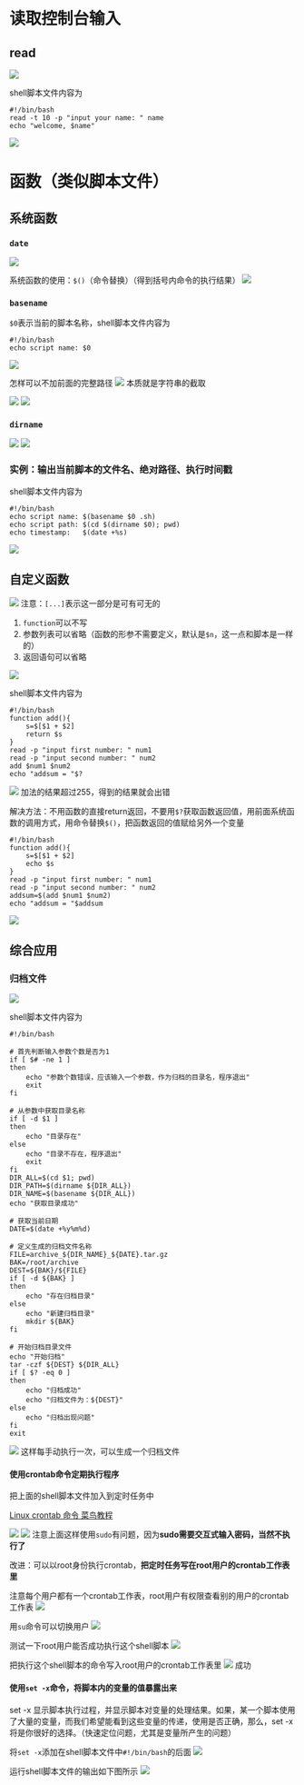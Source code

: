 # 读取控制台输入

## read

![](resources/2023-01-16-21-49-25.png)

shell脚本文件内容为
```shell
#!/bin/bash
read -t 10 -p "input your name: " name
echo "welcome, $name"
```
![](resources/2023-01-16-21-53-15.png)

# 函数（类似脚本文件）

## 系统函数

### ```date```

![](resources/2023-01-16-22-00-03.png)

系统函数的使用：```$()```（命令替换）（得到括号内命令的执行结果）
![](resources/2023-01-16-22-02-12.png)

### ```basename```

```$0```表示当前的脚本名称，shell脚本文件内容为
 ```shell
#!/bin/bash
echo script name: $0
```
![](resources/2023-01-16-22-11-04.png)

怎样可以不加前面的完整路径
![](resources/2023-01-16-22-12-45.png)
本质就是字符串的截取

![](resources/2023-01-16-22-15-36.png)
![](resources/2023-01-16-22-16-08.png)

### ```dirname```

![](resources/2023-01-16-22-17-38.png)
![](resources/2023-01-16-22-18-14.png)

### 实例：输出当前脚本的文件名、绝对路径、执行时间戳

shell脚本文件内容为
```shell
#!/bin/bash
echo script name: $(basename $0 .sh)
echo script path: $(cd $(dirname $0); pwd)
echo timestamp:   $(date +%s)
```
![](resources/2023-01-16-22-25-44.png)

## 自定义函数

![](resources/2023-01-16-22-30-52.png)
注意：```[...]```表示这一部分是可有可无的
1. ```function```可以不写
2. 参数列表可以省略（函数的形参不需要定义，默认是```$n```，这一点和脚本是一样的）
3. 返回语句可以省略

![](resources/2023-01-16-22-37-49.png)

shell脚本文件内容为
```shell
#!/bin/bash
function add(){
	s=$[$1 + $2]
	return $s
}
read -p "input first number: " num1
read -p "input second number: " num2
add $num1 $num2
echo "addsum = "$?
```
![](resources/2023-01-16-22-50-21.png)
加法的结果超过255，得到的结果就会出错

解决方法：不用函数的直接return返回，不要用```$?```获取函数返回值，用前面系统函数的调用方式，用命令替换```$()```，把函数返回的值赋给另外一个变量
```shell
#!/bin/bash
function add(){
	s=$[$1 + $2]
	echo $s
}
read -p "input first number: " num1
read -p "input second number: " num2
addsum=$(add $num1 $num2)
echo "addsum = "$addsum
```
![](resources/2023-01-16-22-59-48.png)

## 综合应用

### 归档文件

![](resources/2023-01-16-23-06-40.png)

shell脚本文件内容为
```shell
#!/bin/bash

# 首先判断输入参数个数是否为1
if [ $# -ne 1 ]
then
    echo "参数个数错误，应该输入一个参数，作为归档的目录名，程序退出"
    exit
fi

# 从参数中获取目录名称
if [ -d $1 ]
then
    echo "目录存在"
else
    echo "目录不存在，程序退出"
    exit
fi
DIR_ALL=$(cd $1; pwd)
DIR_PATH=$(dirname ${DIR_ALL})
DIR_NAME=$(basename ${DIR_ALL})
echo "获取目录成功"

# 获取当前日期
DATE=$(date +%y%m%d)

# 定义生成的归档文件名称
FILE=archive_${DIR_NAME}_${DATE}.tar.gz
BAK=/root/archive
DEST=${BAK}/${FILE}
if [ -d ${BAK} ]
then 
    echo "存在归档目录"
else
    echo "新建归档目录"
    mkdir ${BAK}
fi

# 开始归档目录文件
echo "开始归档"
tar -czf ${DEST} ${DIR_ALL}
if [ $? -eq 0 ]
then
    echo "归档成功"
    echo "归档文件为：${DEST}"
else
    echo "归档出现问题"
fi
exit
```
![](resources/2023-01-19-21-58-18.png)
这样每手动执行一次，可以生成一个归档文件

#### 使用crontab命令定期执行程序

把上面的shell脚本文件加入到定时任务中

[Linux crontab 命令 菜鸟教程](https://www.runoob.com/linux/linux-comm-crontab.html)

![](resources/2023-01-19-18-58-53.png)
![](resources/2023-01-19-19-04-30.png)
注意上面这样使用```sudo```有问题，因为**sudo需要交互式输入密码，当然不执行了**

改进：可以以root身份执行crontab，**把定时任务写在root用户的crontab工作表里**

注意每个用户都有一个crontab工作表，root用户有权限查看别的用户的crontab工作表
![](resources/2023-01-19-19-13-44.png)

用```su```命令可以切换用户
![](resources/2023-01-19-19-30-38.png)

测试一下root用户能否成功执行这个shell脚本
![](resources/2023-01-19-22-05-46.png)

把执行这个shell脚本的命令写入root用户的crontab工作表里
![](resources/2023-01-19-19-28-34.png)
成功

#### 使用```set -x```命令，将脚本内的变量的值暴露出来

set -x 显示脚本执行过程，并显示脚本对变量的处理结果。如果，某一个脚本使用了大量的变量，而我们希望能看到这些变量的传递，使用是否正确，那么，set -x 将是你很好的选择。（快速定位问题，尤其是变量所产生的问题）

将```set -x```添加在shell脚本文件中```#!/bin/bash```的后面
![](resources/2023-01-19-22-12-12.png)

运行shell脚本文件的输出如下图所示
![](resources/2023-01-19-22-13-00.png)

